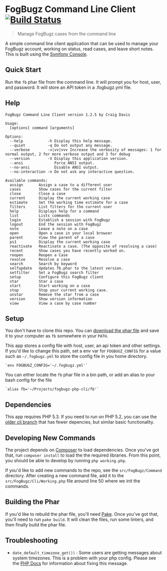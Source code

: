 # FogBugz Command Line Client [![Build Status](https://secure.travis-ci.org/there4/fogbugz-php-cli.png)](http://travis-ci.org/there4/fogbugz-php-cli)
> Manage FogBugz cases from the command line

A simple command line client application that can be used to manage your FogBugz
account, working on status, read cases, and leave short notes. This is built
using the [Symfony Console][sc].

## Quick Start

Run the `fb` phar file from the command line. It will prompt you for host, user,
and password. It will store an API token in a .fogbugz.yml file.

## Help

    FogBugz Command Line Client version 1.2.5 by Craig Davis

    Usage:
      [options] command [arguments]

    Options:
      --help           -h Display this help message.
      --quiet          -q Do not output any message.
      --verbose        -v|vv|vvv Increase the verbosity of messages: 1 for normal output, 2 for more verbose output and 3 for debug
      --version        -V Display this application version.
      --ansi              Force ANSI output.
      --no-ansi           Disable ANSI output.
      --no-interaction -n Do not ask any interactive question.

    Available commands:
      assign       Assign a case to a different user
      cases        Show cases for the current filter
      close        Close a case
      current      Display the current working case
      estimate     Set the working time estimate for a case
      filters      List filters for the current user
      help         Displays help for a command
      list         Lists commands
      login        Establish a session with FogBugz
      logout       End the session with FogBugz
      note         Leave a note on a case
      open         Open a case in your local browser
      parent       View the parent of a case
      ps1          Display the current working case
      reactivate   Reactivate a case. (The opposite of resolving a case)
      recent       Show cases you have recently worked on.
      reopen       Reopen a Case
      resolve      Resolve a case
      search       Search by keyword
      selfupdate   Updates fb.phar to the latest version.
      setfilter    Set a FogBugz search filter
      setup        Configure this FogBugz client
      star         Star a case
      start        Start working on a case
      stop         Stop your current working case.
      unstar       Remove the star from a case
      version      Show version information
      view         View a case by case number

## Setup

You don't have to clone this repo. You can [download the phar file][dlfb] and save it
to your computer as `fb` somewhere in your `PATH`.

This app stores a config file with host, user, an api token and other
settings. If you'd like to change this path, set a env var for
`FOGBUGZ_CONFIG` for a value such as `~/.fogbugz.yml` to store the
config file in you home directory.

    `env FOGBUGZ_CONFIG='~/.fogbugz.yml'`

You can either locate the `fb` phar file in a bin
path, or add an alias to your bash config for the file

    `alias fb='~/Projects/fogbugz-php-cli/fb'`

## Dependencies

This app requires PHP 5.3. If you need to run on PHP 5.2, you can use the [older
cli branch](https://github.com/there4/fogbugz-php-cli/tree/php-5.2) that has
fewer depencies, but similar basic functionality.

## Developing New Commands

The project depends on [Composer][composer] to load dependencies. Once you've
got that, run `composer install` to load the the required libraries. From this
point, you should be able to develop by running `php working.php`.

If you'd like to add new commands to the repo, see the `src/FogBugz/Command`
directory. After creating a new command file, add it to the
`src/FogBugz/Cli/Working.php` file around line 50 where we init the commands.

## Building the Phar

If you'd like to rebuild the phar file, you'll need [Pake][pake]. Once you've
got that, you'll need to run `pake build`. It will clean the files, run some
linters, and then finally build the phar file.

## Troubleshooting

* `date_default_timezone_get())` : Some users are getting messages about system
  timezones. This is a problem with your php config. Please see the
  [PHP Docs][date] for information about fixing this message.


[date]: http://us3.php.net/date_default_timezone_get
[dlfb]: https://github.com/dz/fogbugz-php-cli/raw/master/fb
[sc]: http://symfony.com/doc/current/components/console.html
[composer]: http://getcomposer.org/
[pake]: https://github.com/indeyets/pake/wiki
